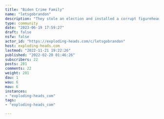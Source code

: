 ```yaml
---
title: "Biden Crime Family" 
name: "letsgobrandon"
description: "They stole an election and installed a corrupt figurehead suffering from dementia.Who is really running the government?"
type: community
date: "2023-06-19 17:59:27"
draft: false
nsfw: false
actor_id: "https://exploding-heads.com/c/letsgobrandon"
host: exploding-heads.com
lastmod: "2022-11-21 19:22:26"
published: "2022-02-28 01:46:26"
subscribers: 22
posts: 281
comments: 22
weight: 281
dau: 1
wau: 6
mau: 6
instances:
- "exploding-heads_com"
tags: 
- "exploding-heads_com"

---
```

